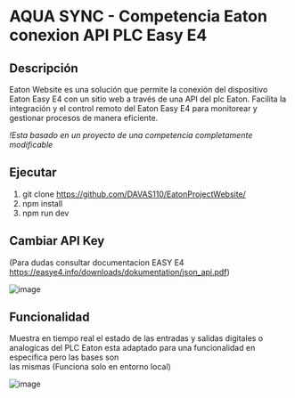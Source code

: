 # AQUA SYNC - Competencia Eaton conexion API PLC Easy E4

## Descripción

Eaton Website es una solución que permite la conexión del dispositivo Eaton Easy E4 con un sitio web a través de una API del plc Eaton. Facilita la integración y el control remoto del Eaton Easy E4 para monitorear y gestionar procesos de manera eficiente.
 
*!Esta basado en un proyecto de una competencia completamente modificable*

## Ejecutar
  1. git clone https://github.com/DAVAS110/EatonProjectWebsite/
  2. npm install
  3. npm run dev

## Cambiar API Key 
(Para dudas consultar documentacion EASY E4 https://easye4.info/downloads/dokumentation/json_api.pdf)

 ![image](https://github.com/user-attachments/assets/16812890-209c-4356-990a-5af9eca5abac)
 
## Funcionalidad 
  Muestra en tiempo real el estado de las entradas y salidas digitales o analogicas del PLC Eaton esta adaptado para una funcionalidad en especifica pero las bases son  
  las mismas (Funciona solo en entorno local)
  
  ![image](https://github.com/user-attachments/assets/f8c58125-6d1e-4219-8993-49de34f61007)
